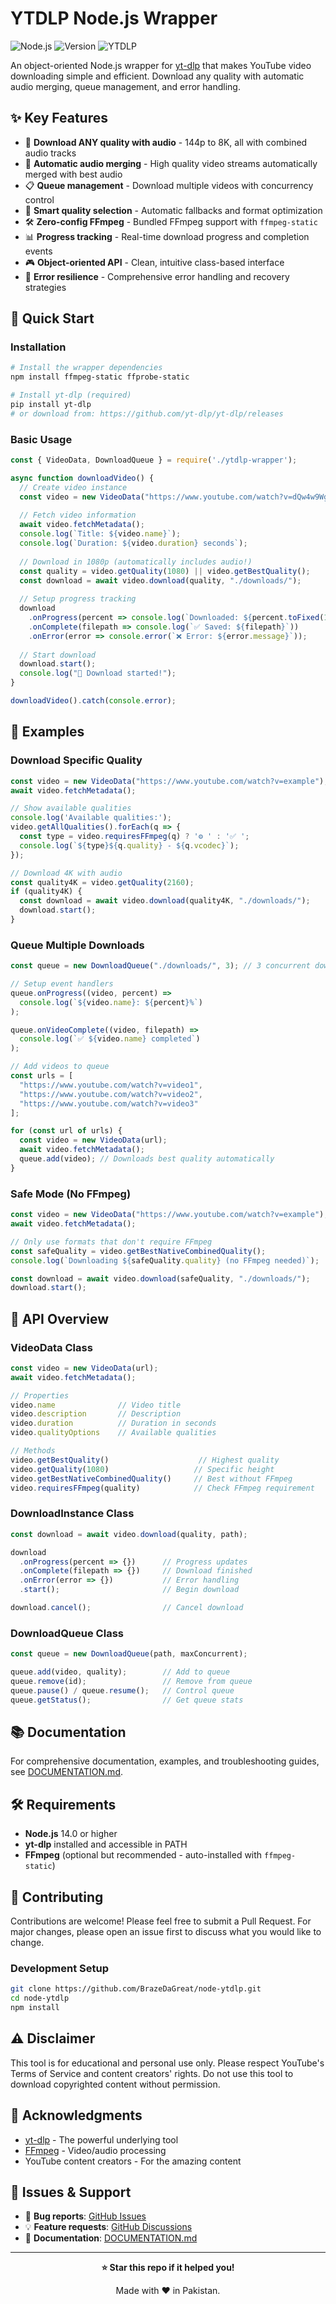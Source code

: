 # YTDLP Node.js Wrapper
![Node.js](https://img.shields.io/badge/node.js-14+-green)
![Version](https://img.shields.io/badge/version-1.0.0-red)
![YTDLP](https://img.shields.io/badge/ytdlp-2025.06.09-orange)

An object-oriented Node.js wrapper for [yt-dlp](https://github.com/yt-dlp/yt-dlp) that makes YouTube video downloading simple and efficient. Download any quality with automatic audio merging, queue management, and error handling.

## ✨ Key Features

- 🎥 **Download ANY quality with audio** - 144p to 8K, all with combined audio tracks
- 🔄 **Automatic audio merging** - High quality video streams automatically merged with best audio
- 📋 **Queue management** - Download multiple videos with concurrency control
- 🎯 **Smart quality selection** - Automatic fallbacks and format optimization
- 🛠️ **Zero-config FFmpeg** - Bundled FFmpeg support with `ffmpeg-static`
- 📊 **Progress tracking** - Real-time download progress and completion events
- 🎮 **Object-oriented API** - Clean, intuitive class-based interface
- 🚫 **Error resilience** - Comprehensive error handling and recovery strategies

## 🚀 Quick Start

### Installation

```bash
# Install the wrapper dependencies
npm install ffmpeg-static ffprobe-static

# Install yt-dlp (required)
pip install yt-dlp
# or download from: https://github.com/yt-dlp/yt-dlp/releases
```

### Basic Usage

```javascript
const { VideoData, DownloadQueue } = require('./ytdlp-wrapper');

async function downloadVideo() {
  // Create video instance
  const video = new VideoData("https://www.youtube.com/watch?v=dQw4w9WgXcQ");
  
  // Fetch video information
  await video.fetchMetadata();
  console.log(`Title: ${video.name}`);
  console.log(`Duration: ${video.duration} seconds`);
  
  // Download in 1080p (automatically includes audio!)
  const quality = video.getQuality(1080) || video.getBestQuality();
  const download = await video.download(quality, "./downloads/");
  
  // Setup progress tracking
  download
    .onProgress(percent => console.log(`Downloaded: ${percent.toFixed(1)}%`))
    .onComplete(filepath => console.log(`✅ Saved: ${filepath}`))
    .onError(error => console.error(`❌ Error: ${error.message}`));
  
  // Start download
  download.start();
  console.log("🚀 Download started!");
}

downloadVideo().catch(console.error);
```

## 📖 Examples

### Download Specific Quality

```javascript
const video = new VideoData("https://www.youtube.com/watch?v=example");
await video.fetchMetadata();

// Show available qualities
console.log('Available qualities:');
video.getAllQualities().forEach(q => {
  const type = video.requiresFFmpeg(q) ? '⚙️ ' : '✅ ';
  console.log(`${type}${q.quality} - ${q.vcodec}`);
});

// Download 4K with audio
const quality4K = video.getQuality(2160);
if (quality4K) {
  const download = await video.download(quality4K, "./downloads/");
  download.start();
}
```

### Queue Multiple Downloads

```javascript
const queue = new DownloadQueue("./downloads/", 3); // 3 concurrent downloads

// Setup event handlers
queue.onProgress((video, percent) => 
  console.log(`${video.name}: ${percent}%`)
);

queue.onVideoComplete((video, filepath) => 
  console.log(`✅ ${video.name} completed`)
);

// Add videos to queue
const urls = [
  "https://www.youtube.com/watch?v=video1",
  "https://www.youtube.com/watch?v=video2",
  "https://www.youtube.com/watch?v=video3"
];

for (const url of urls) {
  const video = new VideoData(url);
  await video.fetchMetadata();
  queue.add(video); // Downloads best quality automatically
}
```

### Safe Mode (No FFmpeg)

```javascript
const video = new VideoData("https://www.youtube.com/watch?v=example");
await video.fetchMetadata();

// Only use formats that don't require FFmpeg
const safeQuality = video.getBestNativeCombinedQuality();
console.log(`Downloading ${safeQuality.quality} (no FFmpeg needed)`);

const download = await video.download(safeQuality, "./downloads/");
download.start();
```

## 🔧 API Overview

### VideoData Class

```javascript
const video = new VideoData(url);
await video.fetchMetadata();

// Properties
video.name              // Video title
video.description       // Description
video.duration          // Duration in seconds
video.qualityOptions    // Available qualities

// Methods
video.getBestQuality()                    // Highest quality
video.getQuality(1080)                   // Specific height
video.getBestNativeCombinedQuality()     // Best without FFmpeg
video.requiresFFmpeg(quality)            // Check FFmpeg requirement
```

### DownloadInstance Class

```javascript
const download = await video.download(quality, path);

download
  .onProgress(percent => {})      // Progress updates
  .onComplete(filepath => {})     // Download finished
  .onError(error => {})           // Error handling
  .start();                       // Begin download

download.cancel();                // Cancel download
```

### DownloadQueue Class

```javascript
const queue = new DownloadQueue(path, maxConcurrent);

queue.add(video, quality);        // Add to queue
queue.remove(id);                 // Remove from queue
queue.pause() / queue.resume();   // Control queue
queue.getStatus();                // Get queue stats
```

## 📚 Documentation

For comprehensive documentation, examples, and troubleshooting guides, see [DOCUMENTATION.md](./DOCUMENTATION.md).

## 🛠️ Requirements

- **Node.js** 14.0 or higher
- **yt-dlp** installed and accessible in PATH
- **FFmpeg** (optional but recommended - auto-installed with `ffmpeg-static`)

## 🤝 Contributing

Contributions are welcome! Please feel free to submit a Pull Request. For major changes, please open an issue first to discuss what you would like to change.

### Development Setup

```bash
git clone https://github.com/BrazeDaGreat/node-ytdlp.git
cd node-ytdlp
npm install
```


## ⚠️ Disclaimer

This tool is for educational and personal use only. Please respect YouTube's Terms of Service and content creators' rights. Do not use this tool to download copyrighted content without permission.

## 🙏 Acknowledgments

- [yt-dlp](https://github.com/yt-dlp/yt-dlp) - The powerful underlying tool
- [FFmpeg](https://ffmpeg.org/) - Video/audio processing
- YouTube content creators - For the amazing content

## 🐛 Issues & Support

- 🐛 **Bug reports**: [GitHub Issues](https://github.com/BrazeDaGreat/node-ytdlphttps://github.com/BrazeDaGreat/node-ytdlp/issues)
- 💡 **Feature requests**: [GitHub Discussions](https://github.com/BrazeDaGreat/node-ytdlphttps://github.com/BrazeDaGreat/node-ytdlp/discussions)
- 📖 **Documentation**: [DOCUMENTATION.md](./DOCUMENTATION.md)

---

<div align="center">

**⭐ Star this repo if it helped you!**

Made with ❤️ in Pakistan.

</div>